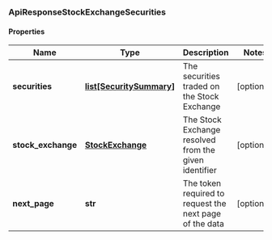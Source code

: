 ### ApiResponseStockExchangeSecurities

#### Properties
Name | Type | Description | Notes
------------ | ------------- | ------------- | -------------
**securities** | [**list[SecuritySummary]**](SecuritySummary.md) | The securities traded on the Stock Exchange | [optional] 
**stock_exchange** | [**StockExchange**](StockExchange.md) | The Stock Exchange resolved from the given identifier | [optional] 
**next_page** | **str** | The token required to request the next page of the data | [optional] 




